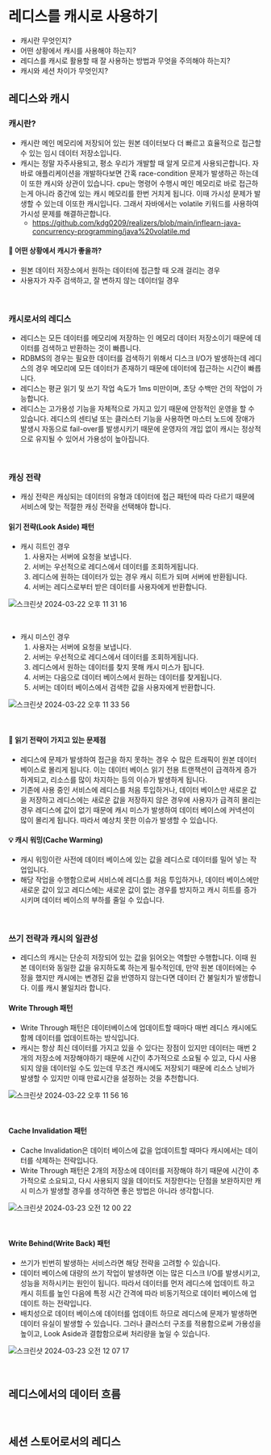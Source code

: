 # 레디스를 캐시로 사용하기

- 캐시란 무엇인지?
- 어떤 상황에서 캐시를 사용해야 하는지?
- 레디스를 캐시로 활용할 때 잘 사용하는 방법과 무엇을 주의해야 하는지?
- 캐시와 세션 차이가 무엇인지?

## 레디스와 캐시

### 캐시란?

- 캐시란 메인 메모리에 저장되어 있는 원본 데이터보다 더 빠르고 효율적으로 접근할 수 있는 임시 데이터 저장소입니다.
- 캐시는 정말 자주사용되고, 평소 우리가 개발할 때 알게 모르게 사용되곤합니다. 자바로 애플리케이션을 개발하다보면 간혹 race-condition 문제가 발생하곤 하는데 이 또한 캐시와 상관이 있습니다.
  cpu는 명령어 수행시 메인 메모리로 바로 접근하는게 아니라 중간에 있는 캐시 메모리를 한번 거치게 됩니다. 이때 가시성 문제가 발생할 수 있는데 이또한 캐시입니다. 그래서 자바에서는 volatile 키워드를 사용하여 가시성 문제를 해결하곤합니다.
  - https://github.com/kdg0209/realizers/blob/main/inflearn-java-concurrency-programming/java%20volatile.md
 
#### 🤔 어떤 상황에서 캐시가 좋을까?

- 원본 데이터 저장소에서 원하는 데이터에 접근할 때 오래 걸리는 경우
- 사용자가 자주 검색하고, 잘 변하지 않는 데이터일 경우

<br>

### 캐시로서의 레디스

- 레디스는 모든 데이터를 메모리에 저장하는 인 메모리 데이터 저장소이기 때문에 데이터를 검색하고 반환하는 것이 빠릅니다.
- RDBMS의 경우는 필요한 데이터를 검색하기 위해서 디스크 I/O가 발생하는데 레디스의 경우 메모리에 모든 데이터가 존재하기 때문에 데이터에 접근하는 시간이 빠릅니다.
- 레디스는 평균 읽기 및 쓰기 작업 속도가 1ms 미만이며, 초당 수백만 건의 작업이 가능합니다.
- 레디스는 고가용성 기능을 자체적으로 가지고 있기 때문에 안정적인 운영을 할 수 있습니다. 레디스의 센티널 또는 클러스터 기능을 사용하면 마스터 노드에 장애가 발생시 자동으로 fail-over를 발생시키기 때문에 운영자의 개입 없이 캐시는 정상적으로 유지될 수 있어서 가용성이 높아집니다.

<br>

### 캐싱 전략

- 캐싱 전략은 캐싱되는 데이터의 유형과 데이터에 접근 패턴에 따라 다르기 때문에 서비스에 맞는 적절한 캐싱 전략을 선택해야 합니다.

#### 읽기 전략(Look Aside) 패턴

- 캐시 히트인 경우
  1. 사용자는 서버에 요청을 보냅니다.
  2. 서버는 우선적으로 레디스에서 데이터를 조회하게됩니다.
  3. 레디스에 원하는 데이터가 있는 경우 캐시 히트가 되며 서버에 반환됩니다.
  4. 서버는 레디스로부터 받은 데이터를 사용자에게 반환합니다.

![스크린샷 2024-03-22 오후 11 31 16](https://github.com/kdg0209/realizers/assets/80187200/840e396e-dad2-4b6b-9f03-cf09e92d0dad)

<br>

- 캐시 미스인 경우
  1. 사용자는 서버에 요청을 보냅니다.
  2. 서버는 우선적으로 레디스에서 데이터를 조회하게됩니다.
  3. 레디스에서 원하는 데이터를 찾지 못해 캐시 미스가 됩니다.
  4. 서버는 다음으로 데이터 베이스에서 원하는 데이터를 찾게됩니다.
  5. 서버는 데이터 베이스에서 검색한 값을 사용자에게 반환합니다.

![스크린샷 2024-03-22 오후 11 33 56](https://github.com/kdg0209/realizers/assets/80187200/6a171277-78c4-4485-9ec8-e1282a236dc2)

<br>

#### 🧨 읽기 전략이 가지고 있는 문제점

- 레디스에 문제가 발생하여 접근을 하지 못하는 경우 수 많은 트래픽이 원본 데이터 베이스로 몰리게 됩니다. 이는 데이터 베이스 읽기 전용 트랜잭션이 급격하게 증가하게되고, 리소스를 많이 차지하는 등의 이슈가 발생하게 됩니다.
- 기존에 사용 중인 서비스에 레디스를 처음 투입하거나, 데이터 베이스만 새로운 값을 저장하고 레디스에는 새로운 값을 저장하지 않은 경우에 사용자가 급격히 몰리는 경우 레디스에 값이 없기 때문에 캐시 미스가 발생하여 데이터 베이스에 커넥션이 많이 몰리게 됩니다. 따라서 예상치 못한 이슈가 발생할 수 있습니다.

#### 💡 캐시 워밍(Cache Warming)

- 캐시 워밍이란 사전에 데이터 베이스에 있는 값을 레디스로 데이터를 밀어 넣는 작업입니다.
- 해당 작업을 수행함으로써 서비스에 레디스를 처음 투입하거나, 데이터 베이스에만 새로운 값이 있고 레디스에는 새로운 값이 없는 경우를 방지하고 캐시 히트를 증가시키며 데이터 베이스의 부하를 줄일 수 있습니다.

<br>

### 쓰기 전략과 캐시의 일관성

- 레디스의 캐시는 단순히 저장되어 있는 값을 읽어오는 역할만 수행합니다. 이때 원본 데이터와 동일한 값을 유지하도록 하는게 필수적인데, 만약 원본 데이터에는 수정을 했지만 캐시에는 변경된 값을 반영하지 않는다면 데이터 간 불일치가 발생합니다. 이를 캐시 불일치라 합니다.

#### Write Through 패턴

- Write Through 패턴은 데이터베이스에 업데이트할 때마다 매번 레디스 캐시에도 함께 데이터를 업데이트하는 방식입니다.
- 캐시는 항상 최신 데이터를 가지고 있을 수 있다는 장점이 있지만 데이터는 매번 2개의 저장소에 저장해야하기 때문에 시간이 추가적으로 소요될 수 있고, 다시 사용되지 않을 데이터일 수도 있는데 무조건 캐시에도 저장되기 때문에 리소스 낭비가 발생할 수 있지만 이때 만료시간을 설정하는 것을 추천합니다.

![스크린샷 2024-03-22 오후 11 56 16](https://github.com/kdg0209/realizers/assets/80187200/94c52a64-113f-4fd5-a896-07ac0b1e292a)

<br>

#### Cache Invalidation 패턴

- Cache Invalidation은 데이터 베이스에 값을 업데이트할 때마다 캐시에서는 데이터를 삭제하는 전략입니다.
- Write Through 패턴은 2개의 저장소에 데이터를 저장해야 하기 때문에 시간이 추가적으로 소요되고, 다시 사용되지 않을 데이터도 저장한다는 단점을 보완하지만 캐시 미스가 발생할 경우를 생각하면 좋은 방법은 아니라 생각합니다.

![스크린샷 2024-03-23 오전 12 00 22](https://github.com/kdg0209/realizers/assets/80187200/afb37171-1438-4d17-ab3e-7e6b49be18d2)

<br>

#### Write Behind(Write Back) 패턴

- 쓰기가 빈번히 발생하는 서비스라면 해당 전략을 고려할 수 있습니다.
- 데이터 베이스에 대량의 쓰기 작업이 발생하면 이는 많은 디스크 I/O를 발생시키고, 성능을 저하시키는 원인이 됩니다. 따라서 데이터를 먼저 레디스에 업데이트 하고 캐시 히트를 높인 다음에 특정 시간 간격에 따라 비동기적으로 데이터 베이스에 업데이트 하는 전략입니다.
- 배치성으로 데이터 베이스에 데이터를 업데이트 하므로 레디스에 문제가 발생하면 데이터 유실이 발생할 수 있습니다. 그러나 클러스터 구조를 적용함으로써 가용성을 높이고, Look Aside과 결합함으로써 처리량을 높일 수 있습니다.

![스크린샷 2024-03-23 오전 12 07 17](https://github.com/kdg0209/realizers/assets/80187200/d1e40544-d473-4e09-8416-08c500446412)

<br>

## 레디스에서의 데이터 흐름

<br>

## 세션 스토어로서의 레디스









